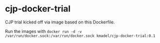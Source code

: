 # cjp-docker-trial
CJP trial kicked off via image based on this Dockerfile.

Run the images with `docker run -d -v /var/run/docker.sock:/var/run/docker.sock kmadel/cjp-docker-trial:0.1`
